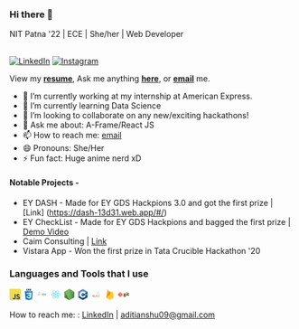 ### Hi there 👋

NIT Patna '22 | ECE | She/her | Web Developer

<br>
 <a href="https://www.linkedin.com/in/aditi-anshu-2202a3194" target="_blank"><img src="https://img.shields.io/badge/LinkedIn-%230077B5.svg?&style=flat-square&logo=linkedin&logoColor=white" alt="LinkedIn"></a>
<a href="https://www.instagram.com/anshu_aditi" target="_blank"><img src="https://img.shields.io/badge/Instagram-%23E4405F.svg?&style=flat-square&logo=instagram&logoColor=white" alt="Instagram"></a>
<br>

 
View my **[resume](https://drive.google.com/file/d/1l0aSOdl_46syfV1_FCcUNPsJnfW87MNm/view?usp=sharing)**, 
Ask me anything **[here](https://www.linkedin.com/in/aditianshu09/)**, 
or **[email](mailto:aditianshu09@gmail.com)** me. 
<br>

- 🔭 I’m currently working at my internship at American Express.
- 🌱 I’m currently learning Data Science
- 👯 I’m looking to collaborate on any new/exciting hackathons!
- 💬 Ask me about: A-Frame/React JS
- 📫 How to reach me: [email](mailto:aditianshu09@gmail.com)
- 😄 Pronouns: She/Her
- ⚡ Fun fact: Huge anime nerd xD
 
 
 #### Notable Projects - 
  * EY DASH - Made for EY GDS Hackpions 3.0 and got the first prize | [Link] (https://dash-13d31.web.app/#/)
  * EY CheckList - Made for EY GDS Hackpions and bagged the first prize | [Demo Video](https://youtu.be/txN98IHSNHE) 
  * Caim Consulting |  [Link](https://www.caimconsulting.in/)
  * Vistara App - Won the first prize in Tata Crucible Hackathon '20 
  


<h3><strong>Languages and Tools that I use</strong></h3>  

<code><img height="20" src="https://raw.githubusercontent.com/github/explore/80688e429a7d4ef2fca1e82350fe8e3517d3494d/topics/javascript/javascript.png"></code>
<code><img height="20" src="https://raw.githubusercontent.com/github/explore/80688e429a7d4ef2fca1e82350fe8e3517d3494d/topics/css/css.png"></code>
<code><img height="20" src="https://raw.githubusercontent.com/github/explore/80688e429a7d4ef2fca1e82350fe8e3517d3494d/topics/java/java.png"></code>
<code><img height="20" src="https://raw.githubusercontent.com/github/explore/80688e429a7d4ef2fca1e82350fe8e3517d3494d/topics/react/react.png"></code>
<code><img height="20" src="https://raw.githubusercontent.com/github/explore/80688e429a7d4ef2fca1e82350fe8e3517d3494d/topics/nodejs/nodejs.png"></code>
<code><img height="20" src="https://raw.githubusercontent.com/github/explore/80688e429a7d4ef2fca1e82350fe8e3517d3494d/topics/cpp/cpp.png"></code>
<code><img height="20" src="https://raw.githubusercontent.com/github/explore/80688e429a7d4ef2fca1e82350fe8e3517d3494d/topics/mysql/mysql.png"></code>
<code><img height="20" src="https://raw.githubusercontent.com/github/explore/80688e429a7d4ef2fca1e82350fe8e3517d3494d/topics/firebase/firebase.png"></code>
<code><img height="20" src="https://raw.githubusercontent.com/github/explore/80688e429a7d4ef2fca1e82350fe8e3517d3494d/topics/git/git.png"></code>

 
How to reach me: : [LinkedIn](https://www.linkedin.com/in/aditianshu09) | aditianshu09@gmail.com


<!--
**aditianshu/aditianshu** is a ✨ _special_ ✨ repository because its `README.md` (this file) appears on your GitHub profile.

Here are some ideas to get you started:

- 🔭 I’m currently working on ...
- 🌱 I’m currently learning ...
- 👯 I’m looking to collaborate on ...
- 🤔 I’m looking for help with ...
- 💬 Ask me about ...
- 📫 How to reach me: ...
- 😄 Pronouns: ...
- ⚡ Fun fact: ...
-->
